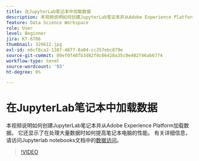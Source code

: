 ```yaml
---
title: 在JupyterLab笔记本中加载数据
description: 本视频说明如何创建JupyterLab笔记本并从Adobe Experience Platform加载数据。 它还显示了在处理大量数据时如何提高笔记本电脑的性能。
feature: Data Science Workspace
role: User
level: Beginner
jira: KT-6786
thumbnail: 329612.jpg
exl-id: e6cf8ca2-1387-4877-8a04-cc257ebc879e
source-git-commit: 00ef0f40fb3d82f0c06428a35c0e402f46ab6774
workflow-type: tm+mt
source-wordcount: '93'
ht-degree: 0%

---
```


# 在JupyterLab笔记本中加载数据

本视频说明如何创建JupyterLab笔记本并从Adobe Experience Platform加载数据。 它还显示了在处理大量数据时如何提高笔记本电脑的性能。 有关详细信息，请访问Jupyterlab notebooks文档中的[数据访问](https://experienceleague.adobe.com/docs/experience-platform/data-science-workspace/jupyterlab/access-notebook-data.html)。

>[!VIDEO](https://video.tv.adobe.com/v/329612?learn=on)
